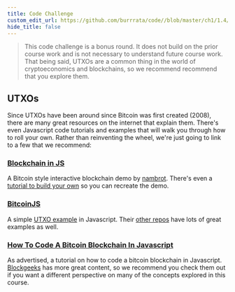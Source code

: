 ```yaml
---
title: Code Challenge
custom_edit_url: https://github.com/burrrata/code//blob/master/ch1/1.4/README.md
hide_title: false
---
```

<!-- This file is generated by /website/scripts/sync-util.js - changes will be overwritten! -->

> This code challenge is a bonus round. It does not build on the prior course work and is not necessary to understand future course work. That being said, UTXOs are a common thing in the world of cryptoeconomics and blockchains, so we recommend recommend that you explore them.

## UTXOs

Since UTXOs have been around since Bitcoin was first created (2008), there are many great resources on the internet that explain them. There's even Javascript code tutorials and examples that will walk you through how to roll your own. Rather than reinventing the wheel, we're just going to link to a few that we recommend:

### [Blockchain in JS](https://blockchain.nambrot.com/)

A Bitcoin style interactive blockchain demo by [nambrot](https://github.com/nambrot). There's even a [tutorial to build your own](https://github.com/nambrot/blockchain-in-js) so you can recreate the demo.

### [BitcoinJS](https://github.com/bitcoinjs/bitcoinjs-lib)

A simple [UTXO example](https://github.com/bitcoinjs/utxo) in Javascript. Their [other repos](https://github.com/bitcoinjs) have lots of great examples as well.

### [How To Code A Bitcoin Blockchain In Javascript](https://blockgeeks.com/guides/code-a-bitcoin-blockchain-in-javascript/)

As advertised, a tutorial on how to code a bitcoin blockchain in Javascript. [Blockgeeks](https://blockgeeks.com/) has more great content, so we recommend you check them out if you want a different perspective on many of the concepts explored in this course.

